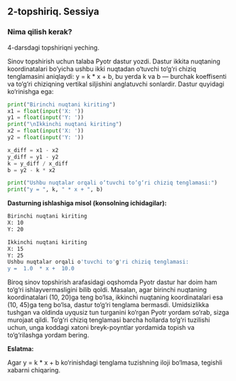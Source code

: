 ## 2-topshiriq. Sessiya
### Nima qilish kerak?
4-darsdagi topshiriqni yeching.

Sinov  topshirish uchun talaba Pyotr dastur yozdi. Dastur ikkita nuqtaning koordinatalari bo‘yicha ushbu ikki nuqtadan o‘tuvchi to‘g‘ri chiziq tenglamasini aniqlaydi: y = k * x + b, bu yerda k va b — burchak koeffisenti va to‘g‘ri chiziqning vertikal siljishini anglatuvchi sonlardir. Dastur quyidagi ko‘rinishga ega:

```python
print("Birinchi nuqtani kiriting")
x1 = float(input('X: '))
y1 = float(input('Y: '))
print("\nIkkinchi nuqtani kiriting")
x2 = float(input('X: '))
y2 = float(input('Y: '))

x_diff = x1 - x2
y_diff = y1 - y2
k = y_diff / x_diff
b = y2 - k * x2

print("Ushbu nuqtalar orqali o‘tuvchi to‘g‘ri chiziq tenglamasi:")
print("y = ", k, " * x + ", b)
```
**Dasturning ishlashiga misol (konsolning ichidagilar):**

```bash
Birinchi nuqtani kiriting
X: 10
Y: 20

Ikkinchi nuqtani kiriting
X: 15
Y: 25
Ushbu nuqtalar orqali o'tuvchi to'g'ri chiziq tenglamasi:
y =  1.0  * x +  10.0
```

Biroq sinov topshirish arafasidagi oqshomda Pyotr dastur har doim ham to‘g‘ri ishlayvermasligini bilib qoldi. Masalan, agar birinchi nuqtaning koordinatalari (10, 20)ga teng bo‘lsa, ikkinchi nuqtaning koordinatalari esa (10, 45)ga teng bo‘lsa, dastur to‘g‘ri tenglama bermasdi. Umidsizlikka tushgan va oldinda uyqusiz tun turganini ko‘rgan Pyotr yordam so‘rab, sizga murojaat qildi. To‘g‘ri chiziq tenglamasi barcha hollarda to‘g‘ri tuzilishi uchun, unga koddagi xatoni breyk-poyntlar yordamida topish va to‘g‘rilashga yordam bering.


**Eslatma:**

Agar y = k * x + b ko‘rinishdagi tenglama tuzishning iloji bo‘lmasa, tegishli xabarni chiqaring.